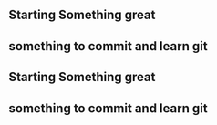## Starting Something great

## something to commit and learn git

## Starting Something great

## something to commit and learn git
